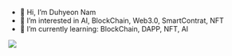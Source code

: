 - 👋 Hi, I’m Duhyeon Nam
- 👀 I’m interested in AI, BlockChain, Web3.0, SmartContrat, NFT
- 🌱 I’m currently learning: BlockChain, DAPP, NFT, AI
<!---
DuhyunKR/DuhyunKR is a ✨ special ✨ repository because its `README.md` (this file) appears on your GitHub profile.
You can click the Preview link to take a look at your changes.
--->
<a href="[링크](https://du-hyeon.notion.site/Hello-I-m-DuHyeon-6447874bb0af47c28cfe0083dc9423a8)"><img src="https://img.shields.io/badge/Notion-000000?style=flat-square&logo=Notion&logoColor=white"/></a>
